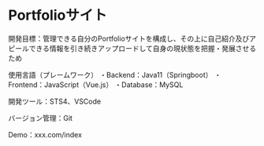 # Portfolioサイト

開発目標：管理できる自分のPortfolioサイトを構成し、その上に自己紹介及びアピールできる情報を引き続きアップロードして自身の現状態を把握・発展させるため

使用言語（プレームワーク）
・Backend：Java11（Springboot）
・Frontend：JavaScript（Vue.js）
・Database：MySQL

開発ツール：STS4、VSCode

バージョン管理：Git

Demo：xxx.com/index

